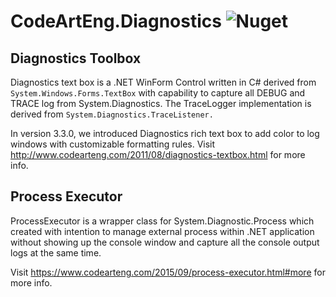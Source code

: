 # CodeArtEng.Diagnostics ![Nuget](https://img.shields.io/nuget/v/CodeArtEng.Diagnostics)
## Diagnostics Toolbox

Diagnostics text box is a .NET WinForm Control written in C# derived from <code>System.Windows.Forms.TextBox</code> 
with capability to capture all DEBUG and TRACE log from System.Diagnostics. 
The TraceLogger implementation is derived from <code>System.Diagnostics.TraceListener.</code>

In version 3.3.0, we introduced Diagnostics rich text box to add color to log windows with customizable formatting rules.
Visit http://www.codearteng.com/2011/08/diagnostics-textbox.html for more info.

## Process Executor

ProcessExecutor is a wrapper class for System.Diagnostic.Process which created with intention to manage external process within .NET application without showing up the console window and capture all the console output logs at the same time.

Visit https://www.codearteng.com/2015/09/process-executor.html#more for more info.
